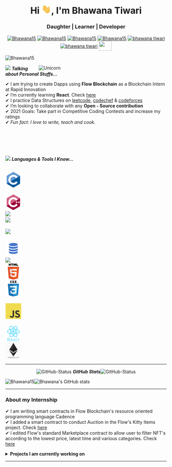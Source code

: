 <h1 align="center">Hi <img src="https://raw.githubusercontent.com/ABSphreak/ABSphreak/master/gifs/Hi.gif" width="30px">, I'm Bhawana Tiwari</h1>
<h3 align="center">Daughter | Learner | Developer</h3>
<p align="center">
<a href="https://www.linkedin.com/in/bhawanatiwari/" target="blank"><img align="center" src="https://cdn.jsdelivr.net/npm/simple-icons@3.0.1/icons/linkedin.svg" alt="Bhawana15" height="30" width="40" /></a>
 <a href="https://www.codechef.com/users/bhawana_15" target="blank"><img align="center" src="https://cdn.jsdelivr.net/npm/simple-icons@3.0.1/icons/codechef.svg" alt="Bhawana15" height="30" width="40" /></a>
<a href="https://leetcode.com/bhawana_tiwari/" target="blank"><img align="center" src="https://cdn.jsdelivr.net/npm/simple-icons@3.0.1/icons/leetcode.svg" alt="Bhawana15" height="30" width="40" /></a>
<a href="https://codeforces.com/profile/_bhawana15_" target="blank"><img align="center" src="https://cdn.jsdelivr.net/npm/simple-icons@3.0.1/icons/codeforces.svg" alt="Bhawana15" height="30" width="40" /></a>
  <a href="https://www.facebook.com/bhawana.tiwari.5621149" target="blank"><img align="center" src="https://cdn.jsdelivr.net/npm/simple-icons@3.0.1/icons/facebook.svg" alt="bhawana tiwari" height="30" width="40" /></a>
  <a href="https://www.instagram.com/_bhawanatiwari_/" target="blank"><img align="center" src="https://cdn.jsdelivr.net/npm/simple-icons@v3/icons/instagram.svg" alt="bhawana tiwari" height="30" width="40" /></a>
 <a href = "mailto: bhawanatiwari888@gmail.com"><img align="center" src="https://simpleicons.org/icons/gmail.svg" height="30" width="40" /></a>
</p>

<p align="left"> <img src="https://komarev.com/ghpvc/?username=Bhawana15&label=Profile%20views&color=0e75b6&style=flat" alt="Bhawana15" /> </p>
<img align="right" width=400px alt="Unicorn" src="https://media.giphy.com/media/3ohs4BSacFKI7A717y/giphy.gif" />

<img src="https://media.giphy.com/media/ObNTw8Uzwy6KQ/giphy.gif" width="30px">&nbsp;***Talking about Personal Stuffs...***

✔ I am trying to create Dapps using **Flow Blockchain** as a Blockchain Intern at Rapid Innovation<br>
✔ I’m currently learning **React**. Check [here](https://github.com/Bhawana15/learning-React)<br>
✔ I practice Data Structures on [leetcode](https://leetcode.com/bhawana_tiwari/), [codechef](https://www.codechef.com/users/bhawana_15/) & [codeforces](https://codeforces.com/profile/_bhawana15_) <br>
✔ I’m looking to collaborate with any **Open - Source contribution**<br>
✔ 2021 Goals: Take part in Competitive Coding Contests and increase my ratings<br>
✔ *Fun fact: I love to write, teach and cook.*<br><br><br><br>

<br />

<img src="https://media.giphy.com/media/ObNTw8Uzwy6KQ/giphy.gif" width="30px">&nbsp;***Languages & Tools I Know...***
<p align="left">
  
  <code> <img height="50" src="https://raw.githubusercontent.com/devicons/devicon/master/icons/c/c-original.svg"> </code>
  <code> <img height="50" src="https://raw.githubusercontent.com/devicons/devicon/master/icons/cplusplus/cplusplus-original.svg"> </code>
  <code><img height="50" src="https://github.com/uannabi/-/blob/master/resource/python-icon.svg"></code>
  <code> <img height="50" src="https://github.com/uannabi/-/blob/master/resource/git.svg"> </code>
  <code> <img height="50" src="https://github.com/uannabi/-/blob/master/resource/linux-ar21.svg"> </code>
  <code> <img height="50" src="https://raw.githubusercontent.com/github/explore/80688e429a7d4ef2fca1e82350fe8e3517d3494d/topics/sql/sql.png" /></code>
  <code> <img height="50" src="https://github.com/uannabi/-/blob/master/resource/other/mysql-ar21.svg"> </code>
  <code><img height="50" src="https://raw.githubusercontent.com/github/explore/80688e429a7d4ef2fca1e82350fe8e3517d3494d/topics/html/html.png" /></code>
  <code> <img height="50" src="https://raw.githubusercontent.com/devicons/devicon/master/icons/css3/css3-original-wordmark.svg"> </code>
  <code> <img height="50" src="https://raw.githubusercontent.com/devicons/devicon/master/icons/javascript/javascript-original.svg"> </code>
  <code> <img height="50" src="https://raw.githubusercontent.com/devicons/devicon/master/icons/react/react-original-wordmark.svg"> </code>
  <code><img height="50" src="https://raw.githubusercontent.com/github/explore/78df643247d429f6cc873026c0622819ad797942/topics/ethereum/ethereum.png"></code>
  <br>
  
 <hr>
<p align="center">
<img src="https://media.giphy.com/media/8UHRm5oY4k4FDxq5QG/giphy.gif" width="30px" alt="GitHub-Status"/>&nbsp;<i><b>GitHub Stats</b></i><img src="https://media.giphy.com/media/8UHRm5oY4k4FDxq5QG/giphy.gif" width="30px" alt="GitHub-Status"/></p>
<p><img align="left" src="https://github-readme-stats.vercel.app/api/top-langs?username=Bhawana15&show_icons=true&locale=en&layout=compact" alt="Bhawana15" /></p>

![Bhawana's GitHub stats](https://github-readme-stats.vercel.app/api?username=Bhawana15&count_private=true)

<hr>
 
### About my Internship
✔ I am writing smart contracts in Flow Blockchain's resource oriented programming language Cadence<br>
✔ I added a smart contract to conduct Auction in the Flow's Kitty Items project. Check [here](https://github.com/Bhawana15/Kitty-Auction-House)<br>
✔ I edited Flow's standard Marketplace contract to allow user to filter NFT's according to the lowest price, latest time and various categories. Check [here](https://github.com/Bhawana15/kitty-items)<br>

<details>
<summary>
 <b>Projects I am currently working on</b>
</summary>

<br />

[![ReadMe Card](https://github-readme-stats.vercel.app/api/pin/?username=Bhawana15&repo=Kitty-Auction-House)](https://github.com/Bhawana15/Kitty-Auction-House)
[![ReadMe Card](https://github-readme-stats.vercel.app/api/pin/?username=Bhawana15&repo=kitty-items)](https://github.com/Bhawana15/kitty-items)
[![ReadMe Card](https://github-readme-stats.vercel.app/api/pin/?username=Bhawana15&repo=learning-React)](https://github.com/Bhawana15/learning-React)
[![ReadMe Card](https://github-readme-stats.vercel.app/api/pin/?username=Bhawana15&repo=voting_dapp)](https://github.com/Bhawana15/voting_dapp)

<br />
</details>

---
